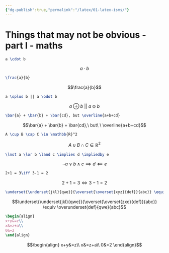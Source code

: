 ```yaml
---
{"dg-publish":true,"permalink":"/latex/01-latex-isms/"}
---
```


# Things that may not be obvious - part I - maths
```latex
a \cdot b
```
$$a \cdot b$$

```latex
\frac{a}{b}
```
$$\frac{a}{b}$$
```latex
a \oplus b || a \odot b
```
$$a \oplus b\ ||\ a \odot b$$
```latex
\bar{a} + \bar{b} + \bar{cd}, but \overline{a+b+cd}
```
$$\bar{a} + \bar{b} + \bar{cd},\ but\ \  \overline{a+b+cd}$$
```latex
A \cup B \cap C \in \mathbb{R}^2
```
$$A \cup B \cap C \in \mathbb{R}^2$$
```latex
\lnot a \lor b \land c \implies d \impliedby e
```
$$\lnot a \lor b \land c \implies d \impliedby e$$
```latex
2+1 = 3\iff 3-1 = 2 
```
$$2+1 = 3\iff 3-1 =2 $$
```latex
\underset{\underset{jkl}{qwe}}{\overset{\overset{xyz}{def}}{abc}} \equiv \overunderset{def}{qwe}{abc}
```
$$\underset{\underset{jkl}{qwe}}{\overset{\overset{zxc}{def}}{abc}} \equiv \overunderset{def}{qwe}{abc}$$
```latex
\begin{align}
x+y&=z\\
x&=z+a\\
0&=2
\end{align}
```
$$\begin{align}
x+y&=z\\
x&=z+a\\
0&=2
\end{align}$$